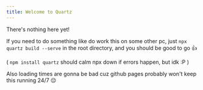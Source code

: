 ```yaml
---
title: Welcome to Quartz
---
```


There's nothing here yet!

If you need to do something like do work this on some other pc, just  `npx quartz build --serve` in the root directory, and you should be good to go 👍

( `npm install quartz` should calm npx down if errors happen, but idk :P )

Also loading times are gonna be bad cuz github pages probably won't keep this running 24/7 😔